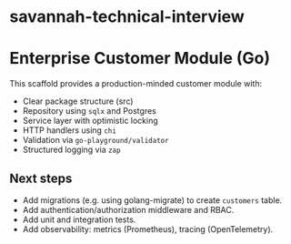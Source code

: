 # savannah-technical-interview

# Enterprise Customer Module (Go)


This scaffold provides a production-minded customer module with:


- Clear package structure (src)
- Repository using `sqlx` and Postgres
- Service layer with optimistic locking
- HTTP handlers using `chi`
- Validation via `go-playground/validator`
- Structured logging via `zap`


## Next steps
- Add migrations (e.g. using golang-migrate) to create `customers` table.
- Add authentication/authorization middleware and RBAC.
- Add unit and integration tests.
- Add observability: metrics (Prometheus), tracing (OpenTelemetry).